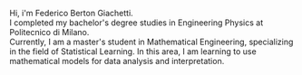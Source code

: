 Hi, i'm Federico Berton Giachetti.  
I completed my bachelor's degree studies in Engineering Physics at Politecnico di Milano.  
Currently, I am a master's student in Mathematical Engineering, specializing in the field of Statistical Learning. In this area, I am learning to use mathematical models for data analysis and interpretation.

<!---
FedericoBertonGiachetti/FedericoBertonGiachetti is a ✨ special ✨ repository because its `README.md` (this file) appears on your GitHub profile.
You can click the Preview link to take a look at your changes.
--->
